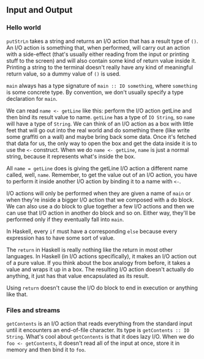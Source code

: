 ## Input and Output

### Hello world
`putStrLn` takes a string and returns an I/O action that has a result type of `()`. An I/O action is something that, when performed, will carry out an action with a side-effect (that's usually either reading from the input or printing stuff to the screen) and will also contain some kind of return value inside it. Printing a string to the terminal doesn't really have any kind of meaningful return value, so a dummy value of `()` is used.

`main` always has a type signature of `main :: IO something`, where `something` is some concrete type. By convention, we don't usually specify a type declaration for `main`.

We can read `name <- getLine` like this: perform the I/O action getLine and then bind its result value to name. `getLine` has a type of `IO String`, so `name` will have a type of `String`. We can think of an I/O action as a box with little feet that will go out into the real world and do something there (like write some graffiti on a wall) and maybe bring back some data. Once it's fetched that data for us, the only way to open the box and get the data inside it is to use the `<-` construct. When we do `name <- getLine`, `name` is just a normal string, because it represents what's inside the box.

All `name = getLine` does is giving the getLine I/O action a different name called, well, `name`. Remember, to get the value out of an I/O action, you have to perform it inside another I/O action by binding it to a name with `<-`.

I/O actions will only be performed when they are given a name of `main` or when they're inside a bigger I/O action that we composed with a do block. We can also use a do block to glue together a few I/O actions and then we can use that I/O action in another do block and so on. Either way, they'll be performed only if they eventually fall into `main`.

In Haskell, every `if` must have a corresponding `else` because every expression has to have some sort of value. 

The `return` in Haskell is really nothing like the return in most other languages. In Haskell (in I/O actions specifically), it makes an I/O action out of a pure value. If you think about the box analogy from before, it takes a value and wraps it up in a box. The resulting I/O action doesn't actually do anything, it just has that value encapsulated as its result.

Using `return` doesn't cause the I/O do block to end in execution or anything like that.

### Files and streams
`getContents` is an I/O action that reads everything from the standard input until it encounters an end-of-file character. Its type is `getContents :: IO String`. What's cool about `getContents` is that it does lazy I/O. When we do `foo <- getContents`, it doesn't read all of the input at once, store it in memory and then bind it to `foo`.